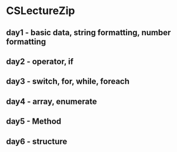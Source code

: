 # CSLectureZip

## day1 - basic data, string formatting, number formatting
## day2 - operator, if
## day3 - switch, for, while, foreach
## day4 - array, enumerate
## day5 - Method
## day6 - structure
